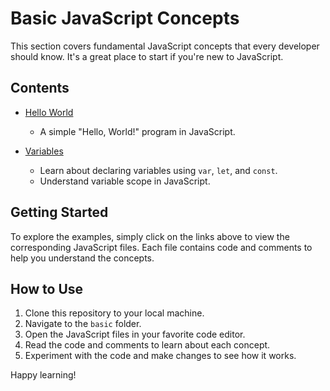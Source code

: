 # Basic JavaScript Concepts

This section covers fundamental JavaScript concepts that every developer should know. It's a great place to start if you're new to JavaScript.

## Contents

- [Hello World](./hello-world.js)
  - A simple "Hello, World!" program in JavaScript.
  
- [Variables](./variables.js)
  - Learn about declaring variables using `var`, `let`, and `const`.
  - Understand variable scope in JavaScript.

## Getting Started

To explore the examples, simply click on the links above to view the corresponding JavaScript files. Each file contains code and comments to help you understand the concepts.

## How to Use

1. Clone this repository to your local machine.
2. Navigate to the `basic` folder.
3. Open the JavaScript files in your favorite code editor.
4. Read the code and comments to learn about each concept.
5. Experiment with the code and make changes to see how it works.

Happy learning!

